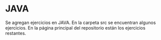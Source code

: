 # JAVA
Se agregan ejercicios en JAVA. En la carpeta src se encuentran algunos ejercicios. En la página principal del repositorio están los ejercicios restantes.
